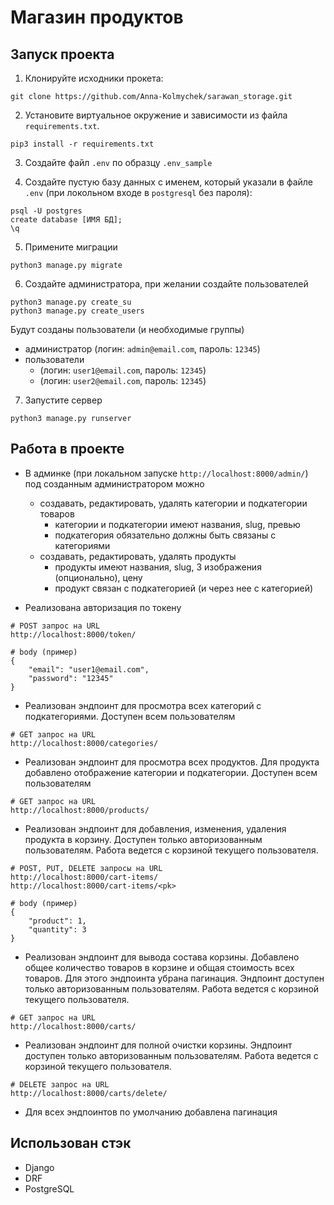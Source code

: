 # Магазин продуктов

## Запуск проекта
1. Клонируйте исходники прокета:
```
git clone https://github.com/Anna-Kolmychek/sarawan_storage.git
```

2. Установите виртуальное окружение и зависимости из файла `requirements.txt`.
```
pip3 install -r requirements.txt
```

3. Создайте файл `.env` по образцу `.env_sample`


4. Создайте пустую базу данных с именем, который указали в файле `.env` (при локольном входе в `postgresql` без пароля):
```
psql -U postgres
create database [ИМЯ БД];
\q
```

5. Примените миграции
```
python3 manage.py migrate
```

6. Создайте администратора, при желании создайте пользователей
```
python3 manage.py create_su
python3 manage.py create_users
```

Будут созданы пользователи (и необходимые группы)
- администратор (логин: `admin@email.com`, пароль: `12345`)
- пользователи
  - (логин: `user1@email.com`, пароль: `12345`)
  - (логин: `user2@email.com`, пароль: `12345`)


7. Запустите сервер
```
python3 manage.py runserver
```

## Работа в проекте

- В админке (при локальном запуске `http://localhost:8000/admin/`) под созданным администратором можно
  - создавать, редактировать, удалять категории и подкатегории товаров
    - категории и подкатегории имеют названия, slug, превью 
    - подкатегория обязательно должны быть связаны с категориями 
  - создавать, редактировать, удалять продукты
    - продукты имеют названия, slug, 3 изображения (опционально), цену
    - продукт связан с подкатегорией (и через нее с категорией)


- Реализована авторизация по токену
```
# POST запрос на URL
http://localhost:8000/token/

# body (пример)
{
    "email": "user1@email.com",
    "password": "12345"
}
```

- Реализован эндпоинт для просмотра всех категорий с подкатегориями. Доступен всем пользователям
```
# GET запрос на URL
http://localhost:8000/categories/
```
- Реализован эндпоинт для просмотра всех продуктов. Для продукта добавлено отображение категории и подкатегории. Доступен всем пользователям
```
# GET запрос на URL
http://localhost:8000/products/
```
- Реализован эндпоинт для добавления, изменения, удаления продукта в корзину.
Доступен только авторизованным пользователям. Работа ведется с корзиной текущего пользователя.
```
# POST, PUT, DELETE запросы на URL
http://localhost:8000/cart-items/
http://localhost:8000/cart-items/<pk>

# body (пример)
{
    "product": 1,
    "quantity": 3
}
```
- Реализован эндпоинт для вывода состава корзины. Добавлено общее количество товаров в корзине и общая стоимость всех товаров.
Для этого эндпоинта убрана пагинация. Эндпоинт доступен только авторизованным пользователям. Работа ведется с корзиной текущего пользователя.
```
# GET запрос на URL
http://localhost:8000/carts/
```

- Реализован эндпоинт для полной очистки корзины.
Эндпоинт доступен только авторизованным пользователям. Работа ведется с корзиной текущего пользователя.
```
# DELETE запрос на URL
http://localhost:8000/carts/delete/
```

- Для всех эндпоинтов по умолчанию добавлена пагинация

## Использован стэк
- Django
- DRF
- PostgreSQL

